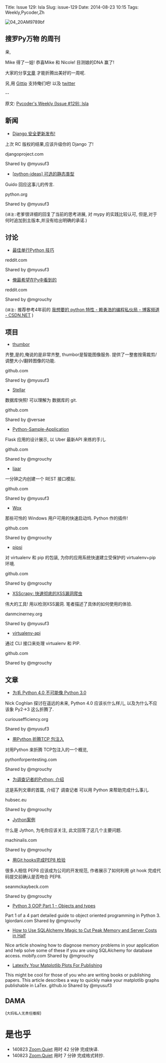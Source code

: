 Title: Issue 129: Isla
Slug: issue-129
Date: 2014-08-23 10:15
Tags: Weekly,Pycoder,Zh 

![04_20AM9789bf](https://gallery.mailchimp.com/9735795484d2e4c204da82a29/images/Image_202014_01_22_20at_2010.45.04_20AM9789bf.png)

##  搜罗Py万物 的周刊

亲,

Mike 得了一娃!
恭喜Mike 和 Nicole! 
目测娘的DNA 赢了!

大家的分享[文章](http://pycoders.com/submissions/) 
才能折腾出美好的一周呢.

另,用
[Gittip](https://www.gittip.com/PycodersWeekly)
支持俺们吧!
以及 [twitter](http://www.twitter.com/pycoders)


--

原文: [Pycoder's Weekly (Issue #129): Isla](http://us4.campaign-archive1.com/?u=9735795484d2e4c204da82a29&id=90fa4ff04a&e=889f3f6a05)


## 新闻

- [Django 安全更新发布!](https://www.djangoproject.com/weblog/2014/aug/20/security/)

上次 RC 版权的结果,应该升级你的 Django 了!

djangoproject.com

Shared by @myusuf3
 

- [[python-ideas] 可选的静态类型](https://mail.python.org/pipermail/python-ideas/2014-August/028742.html)

Guido 回应这事儿的传言.

python.org

Shared by @myusuf3

(`译注:`老爹很详细的回复了当前的思考进展,
对 mypy 的实践比较认可,
但是,对于何时追加到主版本,并没有给出明确的承诺.)

## 讨论
- [最佳单行Python 技巧](http://www.reddit.com/r/Python/comments/2e5wb7/best_python_tricks_and_oneliners/)

reddit.com

Shared by @myusuf3
 

- [俺最希望在Py中看到的](http://www.reddit.com/r/Python/comments/2dpwm1/the_python_i_would_like_to_see_by_armin_ronacher/)

reddit.com

Shared by @mgrouchy
 
(`译注:` 
推荐参考4年前的
[我想要的 python 特性 - 赖勇浩的编程私伙局 - 博客频道 - CSDN.NET](http://blog.csdn.net/gzlaiyonghao/article/details/6043605)
)

## 项目

- [thumbor](https://github.com/thumbor/thumbor)

齐整,是的,俺说的是非常齐整,
thumbor是智能图像服务.
提供了一整套按需裁剪/调整大小/翻转图像的功能.

github.com

Shared by @myusuf3
 

- [Stellar](https://github.com/fastmonkeys/stellar)

数据库快照!
可以理解为 数据库的 git.

github.com

Shared by @versae
 

- [Python-Sample-Application](https://github.com/uber/Python-Sample-Application)

Flask 应用的设计展示,
以 Uber 最新API 来练的手儿.

github.com

Shared by @mgrouchy
 

- [liaar](https://github.com/usablica/liaar)

一分钟之内创建一个 REST 接口模拟.

github.com

Shared by @myusuf3
 

- [Wox](https://github.com/qianlifeng/Wox)

那些可怜的 Windows 用户可用的快速启动坞.
Python 作的插件!

github.com

Shared by @mgrouchy
 

- [pipsi](https://github.com/mitsuhiko/pipsi)


对 virtualenv 和 pip 的包装,
为你的应用系统快速建立受保护的 virtualenv+pip 环境.

github.com

Shared by @mgrouchy
 

- [XSScrapy: 快速彻底的XSS漏洞爬虫](http://danmcinerney.org/xsscrapy-fast-thorough-xss-vulnerability-spider/)


伟大的工具!
用以检测XSS漏洞.
笔者描述了具体的如何使用的体验.

danmcinerney.org

Shared by @myusuf3
 

- [virtualenv-api](https://github.com/sjkingo/virtualenv-api)

通过 CLI 接口来处理 virtualenv 和 PIP.

github.com

Shared by @mgrouchy
  


## 文章

- [为毛 Python 4.0 不可能像 Python 3.0](http://www.curiousefficiency.org/posts/2014/08/python-4000.html)

Nick Coghlan 探讨在遥远的未来,
Python 4.0 应该长什么样儿,
以及为什么不应该象 Py2->3 这么折腾了.

curiousefficiency.org

Shared by @myusuf3
 

- [用Python 折腾TCP 包注入](http://www.pythonforpentesting.com/2014/08/tcp-packet-injection-with-python.html)

对用Python 来折腾 TCP包注入的一个概览,


pythonforpentesting.com

Shared by @mgrouchy
 

- [为调查记者的Python: 介绍](http://hubsec.eu/blog/introduction-to-python.html)

这是系列文章的首篇,
介绍了 调查记者 可以用 Python 来帮助完成什么事儿.


hubsec.eu

Shared by @mgrouchy
 

- [Jython案例](http://www.machinalis.com/blog/making-the-case-for-jython/)


什么是 Jython, 为毛你应该关注,
此文回答了这几个主要问题.

machinalis.com

Shared by @mgrouchy
 

- [用Git hooks完成PEP8 检验](https://seanmckaybeck.com/2014/08/20/pep8-git-hooks/)

很多人相信 PEP8 应该成为公司的开发规范,
作者展示了如何利用 git hook 完成代码提交前确认是否吻合
PEP8.


seanmckaybeck.com

Shared by @mgrouchy
 

- [Python 3 OOP Part 1 - Objects and types](http://lgiordani.com/blog/2014/08/20/python-3-oop-part-1-objects-and-types/)

Part 1 of a 4 part detailed guide to object oriented programming in Python 3.
lgiordani.com
Shared by @mgrouchy
 

- [How to Use SQLAlchemy Magic to Cut Peak Memory and Server Costs in Half](http://www.mobify.com/blog/sqlalchemy-memory-magic/)

Nice article showing how to diagnose memory problems in your application and help solve some of these if you are using SQLAlchemy for database access.
mobify.com
Shared by @mgrouchy
 

- [Latexify Your Matplotlib Plots For Publishing](http://nipunbatra.github.io/2014/08/latexify/)

This might be cool for those of you who are writing books or publishing papers. This article describes a way to quickly make your matplotlib graphs publishable in LaTex.
github.io
Shared by @myusuf3
  

## DAMA
(`大妈私人无责任播报`)


# 是也乎

- 140823 [Zoom.Quiet](http://zoomquiet.org/) 用时 42 分钟 完成快译.
- 140823 [Zoom.Quiet](http://zoomquiet.org/) 用时 7 分钟 完成格式转抄.

    
 
